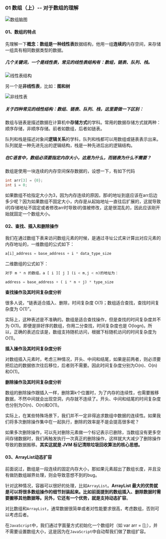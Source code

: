### 01 数组（上）-- 对于数组的理解

![数组脑图](/assets/img/数组脑图.png)


#### 01、数组的特点

先理解一下**概念：**数组是一种**线性表**数据结构，他用一组**连续的**内存空间，来存储一组具有相同数据类型的数据。

##### 几个关键词，一个是**线性表**，常见的线性表结构有：**数组，链表、队列、栈**。

![线性表结构](/assets/img/线性表结构.png)

另一个是**非线性表**，比如：**图和树**

![非线性表](/assets/img/非线性表.png)

##### 关于四种常见的线性结构：数组、链表、队列、栈，这里要做一下区别：

数组与链表是描述数据在计算机中**存储方式**的学科。常用的数据存储方式就两种：顺序存储，非顺序存储。前者如数组，后者如链表。

队列和栈是描述对象间**逻辑关系**的学科，队列和栈都可以用数组或链表表示出来。队列就是一种先进先出的逻辑结构，栈是一种先进后出的逻辑结构。

##### 在C语言中，数组必须要指定内存大小，这是为什么，而链表为什么不需要？

数组是使用一块连续的内存空间保存数据的，设想一下，有如下代码

```c
int arr[3] = {0};
int i = 0;
```

如果数组不给指定大小为3，因为内存连续的原因，那i的地址到底应该在arr后边多少呢？因为如果数组不固定大小，内存是从起始地址一直往后扩展的，这就导致i的存储地址不固定或者修改arr时导致i的值被修改，这是很混乱的，因此应该刚开始就固定一个数组大小。



#### 02、查找、插入和删除操作

我们在通过数组下表来访问数组元素的时候，是通过寻址公式来计算出对应元素的内存地址的，一维数组的公式如下：

```js
a[i]_address = base_address + i * data_type_size
```

二维数组的公式如下：

```js
对于 m * n 的数组，a [ i ][ j ] (i < m,j < n)的地址为：

address = base_address + ( i * n + j) * type_size
```

**查找操作及其时间复杂度分析**

很多人说，“链表适合插入、删除，时间复杂度 O(1)；数组适合查找，查找时间复杂度为 O(1)”。

实际上，这种表述是不准确的。数组是适合查找操作，但是查找的时间复杂度并不为 O(1)。即便是排好序的数组，你用二分查找，时间复杂度也是 O(logn)。所以，正确的表述应该是，数组支持随机访问，根据下标随机访问的时间复杂度为 O(1)。 

**插入操作及其时间复杂度分析**

对数组插入元素时，考虑三种情况，开头、中间和结尾，如果是前两者，则必须要把后边的数据依次往后移位，后者则不需要。因此时间复杂度分别为O(n)、O(n)和O(1)。

**删除操作及其时间复杂度分析**

数组的删除操作跟插入一样，删除第k个位置时，为了内存的连续性，也需要搬移数据，不然中间就会出现空洞，内存就不连续了。开头、中间和结尾的时间复杂度也分别为O(n)、O(n)和O(1)。

实际上，在某些特殊场景下，我们并不一定非得追求数组中数据的连续性。如果我们将多次删除操作集中在一起执行，删除的效率是不是会提高很多呢？

如果多次删除操作，可以先对删除元素做一个标记表示已删除，当数组没有更多空间存储数据时，我们再触发执行一次真正的删除操作，这样就大大减少了删除操作导致的数据搬移。**其实这就是 JVM 标记清除垃圾回收算法的核心思想。**



#### 03、ArrayList动态扩容

前面说过，数组是一段连续的固定内存大小，那如果元素超出了数组长度，并且没有做防数组越界处理，则会导致意想不到的bug。

针对这种情况，容器可以很好的处理，比如`ArrayList`。**ArrayList 最大的优势就是可以将很多数组操作的细节封装起来。比如前面提到的数组插入、删除数据时需要搬移其他数据等。另外，它还有一个优势，就是支持动态扩容**。

对比数组和`ArrayList`，通常数据很简单或者对性能要求很高，考虑数组，否则可以考虑后者。

在`JavaScript`中，我们通过字面量方式初始化一个数组时（如 var arr = [];），并不需要设置数组大小，这是因为在`JavaScript`中自动帮我们做了数组扩容。

